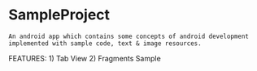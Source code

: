 # SampleProject 
    An android app which contains some concepts of android development implemented with sample code, text & image resources. 
    
FEATURES:
    1) Tab View
    2) Fragments Sample

